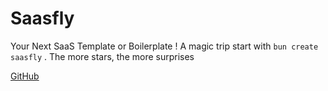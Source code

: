 # Saasfly

Your Next SaaS Template or Boilerplate ! A magic trip start with `bun create saasfly` . The more stars, the more surprises

[GitHub](https://github.com/saasfly/saasfly)